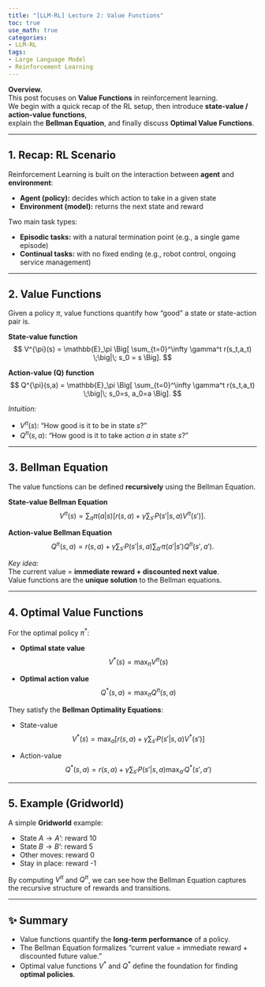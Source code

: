 ```yaml
---
title: "[LLM-RL] Lecture 2: Value Functions"
toc: true
use_math: true
categories:
- LLM-RL
tags:
- Large Language Model
- Reinforcement Learning
---
```


**Overview.**  
This post focuses on **Value Functions** in reinforcement learning.  
We begin with a quick recap of the RL setup, then introduce **state-value / action-value functions**,  
explain the **Bellman Equation**, and finally discuss **Optimal Value Functions**.  

---

## 1. Recap: RL Scenario

Reinforcement Learning is built on the interaction between **agent** and **environment**:

- **Agent (policy):** decides which action to take in a given state  
- **Environment (model):** returns the next state and reward  

Two main task types:  
- **Episodic tasks:** with a natural termination point (e.g., a single game episode)  
- **Continual tasks:** with no fixed ending (e.g., robot control, ongoing service management)  

---

## 2. Value Functions

Given a policy $\pi$, value functions quantify how “good” a state or state-action pair is.

**State-value function**
$$
V^{\pi}(s) = \mathbb{E}_\pi \Big[ \sum_{t=0}^\infty \gamma^t r(s_t,a_t) \;\big|\; s_0 = s \Big].
$$

**Action-value (Q) function**
$$
Q^{\pi}(s,a) = \mathbb{E}_\pi \Big[ \sum_{t=0}^\infty \gamma^t r(s_t,a_t) \;\big|\; s_0=s, a_0=a \Big].
$$

*Intuition:*  
- $V^\pi(s)$: “How good is it to be in state $s$?”  
- $Q^\pi(s,a)$: “How good is it to take action $a$ in state $s$?”  

---

## 3. Bellman Equation

The value functions can be defined **recursively** using the Bellman Equation.

**State-value Bellman Equation**
$$
V^\pi(s) = \sum_a \pi(a|s)\Big[r(s,a) + \gamma \sum_{s'} P(s'|s,a) V^\pi(s')\Big].
$$

**Action-value Bellman Equation**
$$
Q^\pi(s,a) = r(s,a) + \gamma \sum_{s'} P(s'|s,a)\sum_{a'} \pi(a'|s') Q^\pi(s',a').
$$

*Key idea:*  
The current value = **immediate reward + discounted next value**.  
Value functions are the **unique solution** to the Bellman equations.

---

## 4. Optimal Value Functions

For the optimal policy $\pi^*$:

- **Optimal state value**
$$
V^*(s) = \max_\pi V^\pi(s)
$$

- **Optimal action value**
$$
Q^*(s,a) = \max_\pi Q^\pi(s,a)
$$

They satisfy the **Bellman Optimality Equations**:

- State-value
$$
V^*(s) = \max_a \Big[ r(s,a) + \gamma \sum_{s'} P(s'|s,a) V^*(s') \Big]
$$

- Action-value
$$
Q^*(s,a) = r(s,a) + \gamma \sum_{s'} P(s'|s,a)\max_{a'} Q^*(s',a')
$$

---

## 5. Example (Gridworld)

A simple **Gridworld** example:

- State $A \to A’$: reward 10  
- State $B \to B’$: reward 5  
- Other moves: reward 0  
- Stay in place: reward -1  

By computing $V^\pi$ and $Q^\pi$, we can see how the Bellman Equation captures  
the recursive structure of rewards and transitions.

---

## ✨ Summary

- Value functions quantify the **long-term performance** of a policy.  
- The Bellman Equation formalizes “current value = immediate reward + discounted future value.”  
- Optimal value functions $V^*$ and $Q^*$ define the foundation for finding **optimal policies**.  

